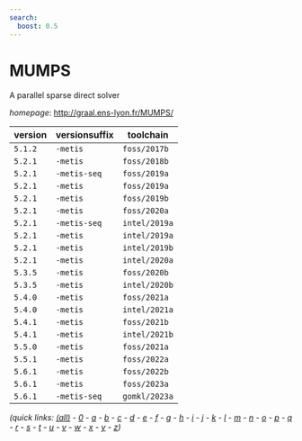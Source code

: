 ```yaml
---
search:
  boost: 0.5
---
```

# MUMPS

A parallel sparse direct solver

*homepage*: <http://graal.ens-lyon.fr/MUMPS/>

version | versionsuffix | toolchain
--------|---------------|----------
``5.1.2`` | ``-metis`` | ``foss/2017b``
``5.2.1`` | ``-metis`` | ``foss/2018b``
``5.2.1`` | ``-metis-seq`` | ``foss/2019a``
``5.2.1`` | ``-metis`` | ``foss/2019a``
``5.2.1`` | ``-metis`` | ``foss/2019b``
``5.2.1`` | ``-metis`` | ``foss/2020a``
``5.2.1`` | ``-metis-seq`` | ``intel/2019a``
``5.2.1`` | ``-metis`` | ``intel/2019a``
``5.2.1`` | ``-metis`` | ``intel/2019b``
``5.2.1`` | ``-metis`` | ``intel/2020a``
``5.3.5`` | ``-metis`` | ``foss/2020b``
``5.3.5`` | ``-metis`` | ``intel/2020b``
``5.4.0`` | ``-metis`` | ``foss/2021a``
``5.4.0`` | ``-metis`` | ``intel/2021a``
``5.4.1`` | ``-metis`` | ``foss/2021b``
``5.4.1`` | ``-metis`` | ``intel/2021b``
``5.5.0`` | ``-metis`` | ``foss/2021a``
``5.5.1`` | ``-metis`` | ``foss/2022a``
``5.6.1`` | ``-metis`` | ``foss/2022b``
``5.6.1`` | ``-metis`` | ``foss/2023a``
``5.6.1`` | ``-metis-seq`` | ``gomkl/2023a``


*(quick links: [(all)](../index.md) - [0](../0/index.md) - [a](../a/index.md) - [b](../b/index.md) - [c](../c/index.md) - [d](../d/index.md) - [e](../e/index.md) - [f](../f/index.md) - [g](../g/index.md) - [h](../h/index.md) - [i](../i/index.md) - [j](../j/index.md) - [k](../k/index.md) - [l](../l/index.md) - [m](../m/index.md) - [n](../n/index.md) - [o](../o/index.md) - [p](../p/index.md) - [q](../q/index.md) - [r](../r/index.md) - [s](../s/index.md) - [t](../t/index.md) - [u](../u/index.md) - [v](../v/index.md) - [w](../w/index.md) - [x](../x/index.md) - [y](../y/index.md) - [z](../z/index.md))*


